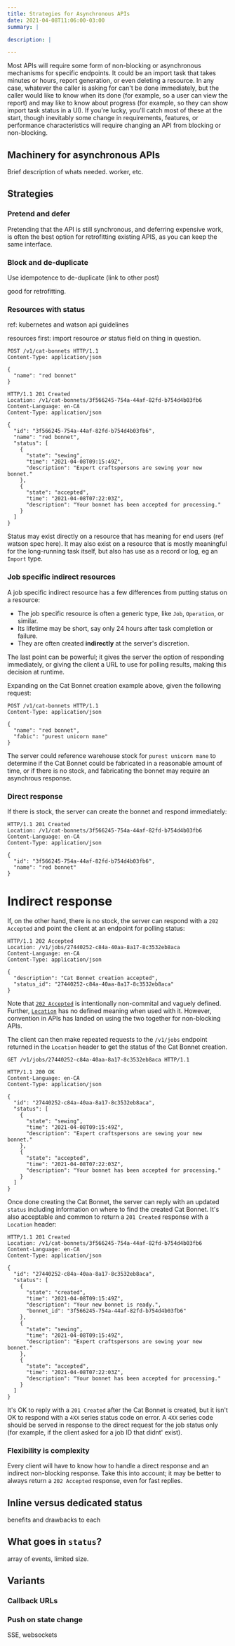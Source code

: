 ```yaml
---
title: Strategies for Asynchronous APIs
date: 2021-04-08T11:06:00-03:00
summary: |

description: |

---
```


Most APIs will require some form of non-blocking or asynchronous mechanisms for specific endpoints. It could be an
import task that takes minutes or hours, report generation, or even deleting a resource. In any case, whatever the caller
is asking for can't be done immediately, but the caller would like to know when its done (for example, so a user can view
the report) and may like to know about progress (for example, so they can show import task status in a UI). If you're lucky,
you'll catch most of these at the start, though inevitably some change in requirements, features, or performance
characteristics will require changing an API from blocking or non-blocking.

## Machinery for asynchronous APIs

Brief description of whats needed. worker, etc.

## Strategies

### Pretend and defer

Pretending that the API is still synchronous, and deferring expensive work, is often the best option for retrofitting
existing APIS, as you can keep the same interface.

### Block and de-duplicate

Use idempotence to de-duplicate (link to other post)

good for retrofitting.

### Resources with status

ref: kubernetes and watson api guidelines

resources first: import resource
*or* status field on thing in question.

```http
POST /v1/cat-bonnets HTTP/1.1
Content-Type: application/json

{
  "name": "red bonnet"
}
```
```http
HTTP/1.1 201 Created
Location: /v1/cat-bonnets/3f566245-754a-44af-82fd-b754d4b03fb6
Content-Language: en-CA
Content-Type: application/json

{
  "id": "3f566245-754a-44af-82fd-b754d4b03fb6",
  "name": "red bonnet",
  "status": [
    {
      "state": "sewing",
      "time": "2021-04-08T09:15:49Z",
      "description": "Expert craftspersons are sewing your new bonnet."
    },
    {
      "state": "accepted",
      "time": "2021-04-08T07:22:03Z",
      "description": "Your bonnet has been accepted for processing."
    }
  ]
}
```

Status may exist directly on a resource that has meaning for end users (ref watson spec here).
It may also exist on a resource that is mostly meaningful for the long-running task itself, but
also has use as a record or log, eg an `Import` type.

### Job specific indirect resources

A job specific indirect resource has a few differences from putting status on a resource:
- The job specific resource is often a generic type, like `Job`, `Operation`, or similar.
- Its lifetime may be short, say only 24 hours after task completion or failure.
- They are often created **indirectly** at the server's discretion.

The last point can be powerful; it gives the server the option of responding immediately,
or giving the client a URL to use for polling results, making this decision at runtime.

Expanding on the Cat Bonnet creation example above, given the following request:

```http
POST /v1/cat-bonnets HTTP/1.1
Content-Type: application/json

{
  "name": "red bonnet",
  "fabic": "purest unicorn mane"
}
```

The server could reference warehouse stock for `purest unicorn mane` to determine if the
Cat Bonnet could be fabricated in a reasonable amount of time, or if there is no stock,
and fabricating the bonnet may require an asynchrous response.

### Direct response

If there is stock, the server can create the bonnet and respond immediately:

```http
HTTP/1.1 201 Created
Location: /v1/cat-bonnets/3f566245-754a-44af-82fd-b754d4b03fb6
Content-Language: en-CA
Content-Type: application/json

{
  "id": "3f566245-754a-44af-82fd-b754d4b03fb6",
  "name": "red bonnet"
}
```

# Indirect response

If, on the other hand, there is no stock, the server can respond with a `202 Accepted` and
point the client at an endpoint for polling status:

```http
HTTP/1.1 202 Accepted
Location: /v1/jobs/27440252-c84a-40aa-8a17-8c3532eb8aca
Content-Language: en-CA
Content-Type: application/json

{
  "description": "Cat Bonnet creation accepted",
  "status_id": "27440252-c84a-40aa-8a17-8c3532eb8aca"
}
```

Note that [`202 Accepted`][202] is intentionally non-commital and vaguely defined. Further,
[`Location`][loc] has no defined meaning when used with it. However, convention in APIs has landed
on using the two together for non-blocking APIs.

The client can then make repeated requests to the `/v1/jobs` endpoint returned in the `Location` header
to get the status of the Cat Bonnet creation.

```http
GET /v1/jobs/27440252-c84a-40aa-8a17-8c3532eb8aca HTTP/1.1
```
```http
HTTP/1.1 200 OK
Content-Language: en-CA
Content-Type: application/json

{
  "id": "27440252-c84a-40aa-8a17-8c3532eb8aca",
  "status": [
    {
      "state": "sewing",
      "time": "2021-04-08T09:15:49Z",
      "description": "Expert craftspersons are sewing your new bonnet."
    },
    {
      "state": "accepted",
      "time": "2021-04-08T07:22:03Z",
      "description": "Your bonnet has been accepted for processing."
    }
  ]
}
```

Once done creating the Cat Bonnet, the server can reply with an updated `status` including information
on where to find the created Cat Bonnet. It's also acceptable and common to return a `201 Created` response
with a `Location` header:

```http
HTTP/1.1 201 Created
Location: /v1/cat-bonnets/3f566245-754a-44af-82fd-b754d4b03fb6
Content-Language: en-CA
Content-Type: application/json

{
  "id": "27440252-c84a-40aa-8a17-8c3532eb8aca",
  "status": [
    {
      "state": "created",
      "time": "2021-04-08T09:15:49Z",
      "description": "Your new bonnet is ready.",
      "bonnet_id": "3f566245-754a-44af-82fd-b754d4b03fb6"
    },
    {
      "state": "sewing",
      "time": "2021-04-08T09:15:49Z",
      "description": "Expert craftspersons are sewing your new bonnet."
    },
    {
      "state": "accepted",
      "time": "2021-04-08T07:22:03Z",
      "description": "Your bonnet has been accepted for processing."
    }
  ]
}
```

It's OK to reply with a `201 Created` after the Cat Bonnet is created, but it isn't OK to respond with a
`4XX` series status code on error. A `4XX` series code should be served in response to the direct request
for the job status only (for example, if the client asked for a job ID that didnt' exist).

### Flexibility is complexity

Every client will have to know how to handle a direct response and
an indirect non-blocking response. Take this into account; it may be better to always return a
`202 Accepted` response, even for fast replies.

## Inline versus dedicated status

benefits and drawbacks to each

## What goes in `status`?

array of events, limited size.

## Variants

### Callback URLs

### Push on state change

SSE, websockets

[202]: https://developer.mozilla.org/en-US/docs/Web/HTTP/Status/202 "Mozilla's definition of 202"
[loc]: https://developer.mozilla.org/en-US/docs/Web/HTTP/Headers/Location "Mozilla's definition of the Location header"
